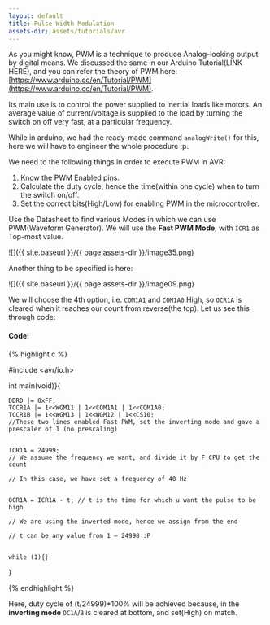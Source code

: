```yaml
---
layout: default
title: Pulse Width Modulation
assets-dir: assets/tutorials/avr
---
```


As you might know, PWM is a technique to produce Analog-looking output
by digital means. We discussed the same in our Arduino Tutorial(LINK
HERE), and you can refer the theory of PWM here:
[https://www.arduino.cc/en/Tutorial/PWM](https://www.arduino.cc/en/Tutorial/PWM).

Its main use is to control the power supplied to inertial loads like
motors. An average value of current/voltage is supplied to the load by
turning the switch on off very fast, at a particular frequency.

While in arduino, we had the ready-made command `analogWrite()` for this,
here we will have to engineer the whole procedure :p.

We need to the following things in order to execute PWM in AVR:

1.  Know the PWM Enabled pins.
2.  Calculate the duty cycle, hence the time(within one cycle) when to
    turn the switch on/off.
3.  Set the correct bits(High/Low) for enabling PWM in
    the microcontroller.

Use the Datasheet to find various Modes in which we can use PWM(Waveform
Generator). We will use the **Fast PWM Mode**, with `ICR1` as Top-most
value.

![]({{ site.baseurl }}/{{ page.assets-dir }}/image35.png)

Another thing to be specified is here:

![]({{ site.baseurl }}/{{ page.assets-dir }}/image09.png)

We will choose the 4th option, i.e. `COM1A1` and `COM1A0` High, so `OCR1A` is
cleared when it reaches our count from reverse(the top). Let us see this
through code:

#### Code:

{% highlight c %}

#include <avr/io.h>


int main(void)}{

    DDRD |= 0xFF;
    TCCR1A |= 1<<WGM11 | 1<<COM1A1 | 1<<COM1A0;
    TCCR1B |= 1<<WGM13 | 1<<WGM12 | 1<<CS10; 
    //These two lines enabled Fast PWM, set the inverting mode and gave a prescaler of 1 (no prescaling)


    ICR1A = 24999; 
    // We assume the frequency we want, and divide it by F_CPU to get the count

    // In this case, we have set a frequency of 40 Hz


    OCR1A = ICR1A - t; // t is the time for which u want the pulse to be high

    // We are using the inverted mode, hence we assign from the end

    // t can be any value from 1 – 24998 :P


    while (1){}
}

{% endhighlight %}

Here, duty cycle of (t/24999)\*100% will be achieved because, in the
**inverting mode** `OC1A`/`B` is cleared at bottom, and set(High) on match.


